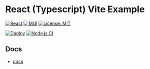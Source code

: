 # React (Typescript) Vite Example

[![React](https://img.shields.io/badge/react-%2320232a.svg?style=for-the-badge&logo=react&logoColor=%2361DAFB)](https://react.dev)
[![MUI](https://img.shields.io/badge/MUI-%230081CB.svg?style=for-the-badge&logo=mui&logoColor=white)](https://mui.com/material-ui/)
[![License: MIT](https://img.shields.io/badge/License-MIT-lightgrey.svg?style=for-the-badge)](LICENSE) <!-- https://opensource.org/licenses/MIT -->

[![Deploy](https://github.com/alex-hedley/react-ts-vite-example/actions/workflows/deploy.yml/badge.svg)](https://github.com/alex-hedley/react-ts-vite-example/actions/workflows/deploy.yml)
[![Node.js CI](https://github.com/alex-hedley/react-ts-vite-example/actions/workflows/node.js.yml/badge.svg)](https://github.com/alex-hedley/react-ts-vite-example/actions/workflows/node.js.yml)

## Docs

- [docs](docs/README.md)
